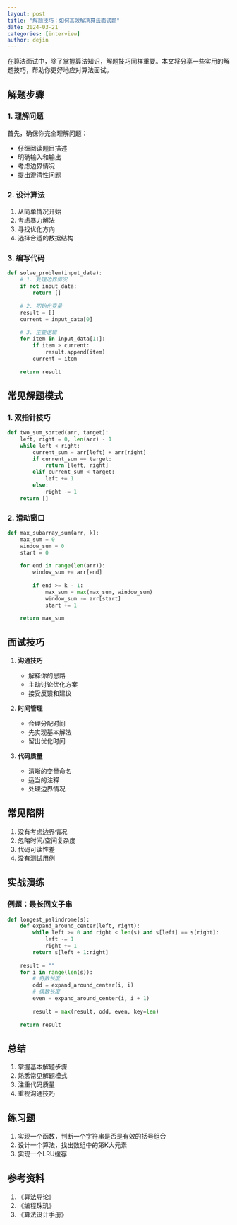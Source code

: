 ```yaml
---
layout: post
title: "解题技巧：如何高效解决算法面试题"
date: 2024-03-21
categories: [interview]
author: dejin
---
```


在算法面试中，除了掌握算法知识，解题技巧同样重要。本文将分享一些实用的解题技巧，帮助你更好地应对算法面试。

## 解题步骤

### 1. 理解问题

首先，确保你完全理解问题：
- 仔细阅读题目描述
- 明确输入和输出
- 考虑边界情况
- 提出澄清性问题

### 2. 设计算法

1. 从简单情况开始
2. 考虑暴力解法
3. 寻找优化方向
4. 选择合适的数据结构

### 3. 编写代码

```python
def solve_problem(input_data):
    # 1. 处理边界情况
    if not input_data:
        return []
    
    # 2. 初始化变量
    result = []
    current = input_data[0]
    
    # 3. 主要逻辑
    for item in input_data[1:]:
        if item > current:
            result.append(item)
        current = item
    
    return result
```

## 常见解题模式

### 1. 双指针技巧

```python
def two_sum_sorted(arr, target):
    left, right = 0, len(arr) - 1
    while left < right:
        current_sum = arr[left] + arr[right]
        if current_sum == target:
            return [left, right]
        elif current_sum < target:
            left += 1
        else:
            right -= 1
    return []
```

### 2. 滑动窗口

```python
def max_subarray_sum(arr, k):
    max_sum = 0
    window_sum = 0
    start = 0
    
    for end in range(len(arr)):
        window_sum += arr[end]
        
        if end >= k - 1:
            max_sum = max(max_sum, window_sum)
            window_sum -= arr[start]
            start += 1
            
    return max_sum
```

## 面试技巧

1. **沟通技巧**
   - 解释你的思路
   - 主动讨论优化方案
   - 接受反馈和建议

2. **时间管理**
   - 合理分配时间
   - 先实现基本解法
   - 留出优化时间

3. **代码质量**
   - 清晰的变量命名
   - 适当的注释
   - 处理边界情况

## 常见陷阱

1. 没有考虑边界情况
2. 忽略时间/空间复杂度
3. 代码可读性差
4. 没有测试用例

## 实战演练

### 例题：最长回文子串

```python
def longest_palindrome(s):
    def expand_around_center(left, right):
        while left >= 0 and right < len(s) and s[left] == s[right]:
            left -= 1
            right += 1
        return s[left + 1:right]
    
    result = ""
    for i in range(len(s)):
        # 奇数长度
        odd = expand_around_center(i, i)
        # 偶数长度
        even = expand_around_center(i, i + 1)
        
        result = max(result, odd, even, key=len)
    
    return result
```

## 总结

1. 掌握基本解题步骤
2. 熟悉常见解题模式
3. 注重代码质量
4. 重视沟通技巧

## 练习题

1. 实现一个函数，判断一个字符串是否是有效的括号组合
2. 设计一个算法，找出数组中的第K大元素
3. 实现一个LRU缓存

## 参考资料

1. 《算法导论》
2. 《编程珠玑》
3. 《算法设计手册》 